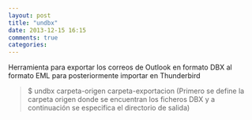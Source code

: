 ```yaml
---
layout: post
title: "undbx"
date: 2013-12-15 16:15
comments: true
categories: 
---
```

Herramienta para exportar los correos de Outlook en formato DBX al formato EML para posteriormente importar en Thunderbird

>$ undbx carpeta-origen carpeta-exportacion (Primero se define la carpeta origen donde se encuentran los ficheros DBX y a continuación se especifica el directorio de salida)

